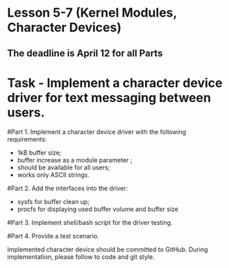 # Lesson 5-7 (Kernel Modules, Character Devices)

## The deadline is April 12 for all Parts

# Task - Implement a character device driver for text messaging between users.

#Part 1. Implement a character device driver with the following requirements:
- 1kB buffer size;
- buffer increase as a module parameter ;
- should be available for all users;
- works only ASCII strings.

#Part 2.  Add the interfaces into the driver:
- sysfs for buffer clean up;
- procfs for displaying used buffer volume and buffer size

#Part 3. Implement shell/bash script for the driver testing. 

#Part 4. Provide a test scenario.

Implemented character device should be committed to GitHub. During implementation, please follow to code and git style. 
